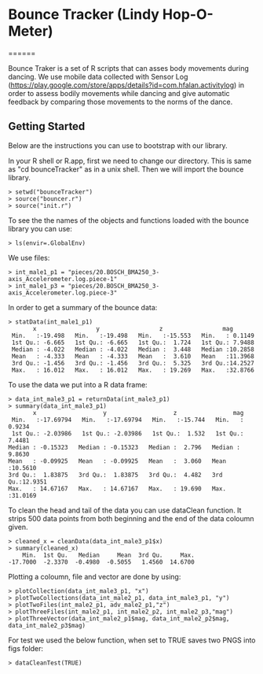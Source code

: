 # Bounce Tracker  (Lindy Hop-O-Meter)
======

Bounce Traker is a set of R scripts that can asses body movements during dancing. We use mobile data collected with Sensor Log (https://play.google.com/store/apps/details?id=com.hfalan.activitylog) in order to assess bodily movements while dancing and give automatic feedback by comparing those movements to the norms of the dance.

## Getting Started

Below are the instructions you can use to bootstrap with our library.

In your R shell or R.app, first we need to change our directory. This is same as "cd bounceTracker" as in a unix shell. Then we will import the bounce library.

    > setwd("bounceTracker")
    > source("bouncer.r")
    > source("init.r")

To see the the names of the objects and functions loaded with the bounce library you can use:

    > ls(envir=.GlobalEnv)

We use files:

    > int_male1_p1 = "pieces/20.BOSCH_BMA250_3-axis_Accelerometer.log.piece-1"
    > int_male1_p3 = "pieces/20.BOSCH_BMA250_3-axis_Accelerometer.log.piece-3"

In order to get a summary of the bounce data:

    > statData(int_male1_p1)
           x                 y                 z                 mag  
     Min.   :-19.498   Min.   :-19.498   Min.   :-15.553   Min.   : 0.1149  
     1st Qu.: -6.665   1st Qu.: -6.665   1st Qu.:  1.724   1st Qu.: 7.9488  
     Median : -4.022   Median : -4.022   Median :  3.448   Median :10.2858  
     Mean   : -4.333   Mean   : -4.333   Mean   :  3.610   Mean   :11.3968  
     3rd Qu.: -1.456   3rd Qu.: -1.456   3rd Qu.:  5.325   3rd Qu.:14.2527  
     Max.   : 16.012   Max.   : 16.012   Max.   : 19.269   Max.   :32.8766 
     
To use the data we put into a R data frame:

    > data_int_male3_p1 = returnData(int_male3_p1)
    > summary(data_int_male3_p1)
           x                   y                   z                mag         
     Min.   :-17.69794   Min.   :-17.69794   Min.   :-15.744   Min.   : 0.9234  
     1st Qu.: -2.03986   1st Qu.: -2.03986   1st Qu.:  1.532   1st Qu.: 7.4481  
    Median : -0.15323   Median : -0.15323   Median :  2.796   Median : 9.8630  
    Mean   : -0.09925   Mean   : -0.09925   Mean   :  3.060   Mean   :10.5610  
    3rd Qu.:  1.83875   3rd Qu.:  1.83875   3rd Qu.:  4.482   3rd Qu.:12.9351  
    Max.   : 14.67167   Max.   : 14.67167   Max.   : 19.690   Max.   :31.0169 

    
To clean the head and tail of the data you can use dataClean function. It strips 500 data points from both beginning and the end of the data coloumn given. 

    > cleaned_x = cleanData(data_int_male3_p1$x)
    > summary(cleaned_x)
        Min.  1st Qu.   Median     Mean  3rd Qu.     Max. 
    -17.7000  -2.3370  -0.4980  -0.5055   1.4560  14.6700 
    
Plotting a coloumn, file and vector are done by using:
    
    > plotCollection(data_int_male3_p1, "x")
    > plotTwoCollections(data_int_male2_p1, data_int_male3_p1, "y")
    > plotTwoFiles(int_male2_p1, adv_male2_p1,"z")
    > plotThreeFiles(int_male2_p1, int_male2_p2, int_male2_p3,"mag")
    > plotThreeVector(data_int_male2_p1$mag, data_int_male2_p2$mag, data_int_male2_p3$mag) 

    
For test we used the below function, when set to TRUE saves two PNGS into figs folder:

    > dataCleanTest(TRUE)
